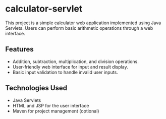 # calculator-servlet

This project is a simple calculator web application implemented using Java Servlets. Users can perform basic arithmetic operations through a web interface.

## Features

- Addition, subtraction, multiplication, and division operations.
- User-friendly web interface for input and result display.
- Basic input validation to handle invalid user inputs.

## Technologies Used

- Java Servlets
- HTML and JSP for the user interface
- Maven for project management (optional)
